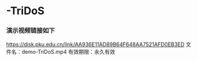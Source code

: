 # -TriDoS
### 演示视频链接如下
https://disk.pku.edu.cn/link/AA936E11AD89B64F648AA7521AFD0EB3ED
文件名：demo-TriDoS.mp4
有效期限：永久有效
